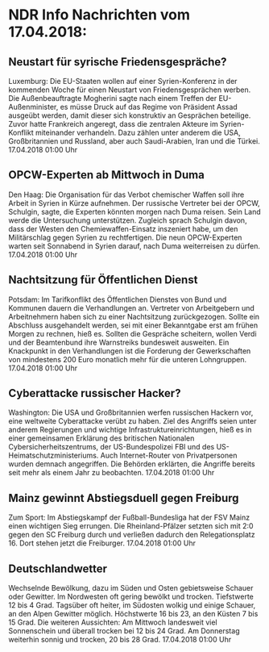 # NDR Info Nachrichten vom 17.04.2018:


## Neustart für syrische Friedensgespräche?
Luxemburg: Die EU-Staaten wollen auf einer Syrien-Konferenz in der kommenden Woche für einen Neustart von Friedensgesprächen werben. Die Außenbeauftragte Mogherini sagte nach einem Treffen der EU-Außenminister, es müsse Druck auf das Regime von Präsident Assad ausgeübt werden, damit dieser sich konstruktiv an Gesprächen beteilige. Zuvor hatte Frankreich angeregt, dass die zentralen Akteure im Syrien-Konflikt miteinander verhandeln. Dazu zählen unter anderem die USA, Großbritannien und Russland, aber auch Saudi-Arabien, Iran und die Türkei. 17.04.2018 01:00 Uhr 

## OPCW-Experten ab Mittwoch in Duma
Den Haag: Die Organisation für das Verbot chemischer Waffen soll ihre Arbeit in Syrien in Kürze aufnehmen. Der russische Vertreter bei der OPCW, Schulgin, sagte, die Experten könnten morgen nach Duma reisen. Sein Land werde die Untersuchung unterstützen. Zugleich sprach Schulgin davon, dass der Westen den Chemiewaffen-Einsatz inszeniert habe, um den Militärschlag gegen Syrien zu rechtfertigen. Die neun OPCW-Experten warten seit Sonnabend in Syrien darauf, nach Duma weiterreisen zu dürfen. 17.04.2018 01:00 Uhr 

## Nachtsitzung für Öffentlichen Dienst
Potsdam: Im Tarifkonflikt des Öffentlichen Dienstes von Bund und Kommunen dauern die Verhandlungen an. Vertreter von Arbeitgebern und Arbeitnehmern haben sich zu einer Nachtsitzung zurückgezogen. Sollte ein Abschluss ausgehandelt werden, sei mit einer Bekanntgabe erst am frühen Morgen zu rechnen, hieß es. Sollten die Gespräche scheitern, wollen Verdi und der Beamtenbund ihre Warnstreiks bundesweit ausweiten. Ein Knackpunkt in den Verhandlungen ist die Forderung der Gewerkschaften von mindestens 200 Euro monatlich mehr für die unteren Lohngruppen. 17.04.2018 01:00 Uhr 

## Cyberattacke russischer Hacker?
Washington: Die USA und Großbritannien werfen russischen Hackern vor, eine weltweite Cyberattacke verübt zu haben. Ziel des Angriffs seien unter anderem Regierungen und wichtige Infrastruktureinrichtungen, hieß es in einer gemeinsamen Erklärung des britischen Nationalen Cybersicherheitszentrums, der US-Bundespolizei FBI und des US-Heimatschutzministeriums. Auch Internet-Router von Privatpersonen wurden demnach angegriffen. Die Behörden erklärten, die Angriffe bereits seit mehr als einem Jahr zu beobachten. 17.04.2018 01:00 Uhr 

## Mainz gewinnt Abstiegsduell gegen Freiburg
Zum Sport: Im Abstiegskampf der Fußball-Bundesliga hat der FSV Mainz einen wichtigen Sieg errungen. Die Rheinland-Pfälzer setzten sich mit 2:0 gegen den SC Freiburg durch und verließen dadurch den Relegationsplatz 16. Dort stehen jetzt die Freiburger. 17.04.2018 01:00 Uhr 

## Deutschlandwetter
Wechselnde Bewölkung, dazu im Süden und Osten gebietsweise Schauer oder Gewitter. Im Nordwesten oft gering bewölkt und trocken. Tiefstwerte 12 bis 4 Grad. Tagsüber oft heiter, im Südosten wolkig und einige Schauer, an den Alpen Gewitter möglich. Höchstwerte 16 bis 23, an den Küsten 7 bis 15 Grad. Die weiteren Aussichten: Am Mittwoch landesweit viel Sonnenschein und überall trocken bei 12 bis 24 Grad. Am Donnerstag weiterhin sonnig und trocken, 20 bis 28 Grad. 17.04.2018 01:00 Uhr 
